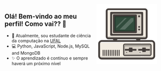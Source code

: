 <img src="img\computer-illustration.png"  width="200px" align="right">

## Olá! Bem-vindo ao meu perfil! Como vai?? 👋

* 🚀 Atualmente, sou estudante de ciência da computação na [UFAL](https://arapiraca.ufal.br/graduacao/ciencia-da-computacao)
* 💻 Python, JavaScript, Node.js, MySQL and MongoDB
* ✨ O aprendizado é contínuo e sempre haverá um próximo nível
